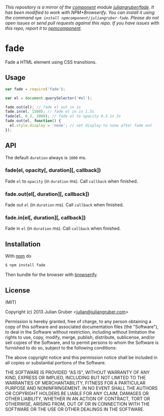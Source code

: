 *This repository is a mirror of the [component](http://component.io) module [juliangruber/fade](http://github.com/juliangruber/fade). It has been modified to work with NPM+Browserify. You can install it using the command `npm install npmcomponent/juliangruber-fade`. Please do not open issues or send pull requests against this repo. If you have issues with this repo, report it to [npmcomponent](https://github.com/airportyh/npmcomponent).*

# fade

Fade a HTML element using CSS transitions.

## Usage

```js
var fade = require('fade');

var el = document.querySelector('#el');

fade.out(el); // fade el out in 1s
fade.in(el, 1500); // fade el in in 1.5s
fade(el, 0.3, 3000); // fade el to opacity 0.3 in 3s 
fade.out(el, function() {
  el.style.display = 'none'; // set display to none after fade out
});
```

## API

The default `duration` always is `1000` ms.

### fade(el, opacity[, duration][, callback])

Fade `el` to `opacity` (in `duration` ms). Call `callback` when finished.

### fade.out(el[, duration][, callback])

Fade out `el` (in `duration` ms). Call `callback` when finished.

### fade.in(el[, duration][, callback])

Fade in `el` (in `duration` ms). Call `callback` when finished.

## Installation

With [npm](http://npmjs.org) do

```bash
$ npm install fade
```

Then bundle for the browser with [browserify](https://github.com/substack/browserify).

## License

(MIT)

Copyright (c) 2013 Julian Gruber &lt;julian@juliangruber.com&gt;

Permission is hereby granted, free of charge, to any person obtaining a copy of
this software and associated documentation files (the "Software"), to deal in
the Software without restriction, including without limitation the rights to
use, copy, modify, merge, publish, distribute, sublicense, and/or sell copies
of the Software, and to permit persons to whom the Software is furnished to do
so, subject to the following conditions:

The above copyright notice and this permission notice shall be included in all
copies or substantial portions of the Software.

THE SOFTWARE IS PROVIDED "AS IS", WITHOUT WARRANTY OF ANY KIND, EXPRESS OR
IMPLIED, INCLUDING BUT NOT LIMITED TO THE WARRANTIES OF MERCHANTABILITY,
FITNESS FOR A PARTICULAR PURPOSE AND NONINFRINGEMENT. IN NO EVENT SHALL THE
AUTHORS OR COPYRIGHT HOLDERS BE LIABLE FOR ANY CLAIM, DAMAGES OR OTHER
LIABILITY, WHETHER IN AN ACTION OF CONTRACT, TORT OR OTHERWISE, ARISING FROM,
OUT OF OR IN CONNECTION WITH THE SOFTWARE OR THE USE OR OTHER DEALINGS IN THE
SOFTWARE.
